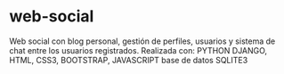 # web-social
Web social con blog personal, gestión de perfiles, usuarios y sistema de chat entre los usuarios registrados. Realizada con: PYTHON DJANGO, HTML, CSS3, BOOTSTRAP, JAVASCRIPT base de datos SQLITE3

